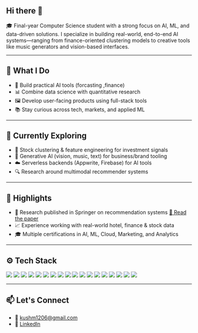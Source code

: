 ## Hi there 👋

🎓 Final-year Computer Science student with a strong focus on AI, ML, and data-driven solutions. I specialize in building real-world, end-to-end AI systems—ranging from finance-oriented clustering models to creative tools like music generators and vision-based interfaces.

---

## 🧠 What I Do

- 🤖 Build practical AI tools (forcasting ,finance)
- 📊 Combine data science with quantitative research
- 🖼️ Develop user-facing products using full-stack tools
- 📚 Stay curious across tech, markets, and applied ML

---

## 🎯 Currently Exploring

- 🧮 Stock clustering & feature engineering for investment signals  
- 🧩 Generative AI (vision, music, text) for business/brand tooling  
- ☁️ Serverless backends (Appwrite, Firebase) for AI tools  
- 🔍 Research around multimodal recommender systems

---

## 🏅 Highlights

- 📄 Research published in Springer on recommendation systems [🔗 Read the paper](https://link.springer.com/chapter/10.1007/978-981-97-8946-7_23)
- 📈 Experience working with real-world hotel, finance & stock data
- 🎓 Multiple certifications in AI, ML, Cloud, Marketing, and Analytics
---

## ⚙️ Tech Stack
<p>
  <img src="https://img.shields.io/badge/Python-3776AB?style=for-the-badge&logo=python&logoColor=white" />
  <img src="https://img.shields.io/badge/Machine%20Learning-FF6F00?style=for-the-badge&logo=keras&logoColor=white" />
  <img src="https://img.shields.io/badge/Artificial%20Intelligence-8B0000?style=for-the-badge&logo=openai&logoColor=white" />
  <img src="https://img.shields.io/badge/Deep%20Learning-blue?style=for-the-badge&logo=deep-learning&logoColor=white" />
  <img src="https://img.shields.io/badge/Scikit--Learn-F7931E?style=for-the-badge&logo=scikit-learn&logoColor=white" />
  <img src="https://img.shields.io/badge/TensorFlow-FF6F00?style=for-the-badge&logo=tensorflow&logoColor=white" />
  <img src="https://img.shields.io/badge/Keras-D00000?style=for-the-badge&logo=keras&logoColor=white" />
  <img src="https://img.shields.io/badge/Hugging%20Face-FFD21F?style=for-the-badge&logo=huggingface&logoColor=black" />
  <img src="https://img.shields.io/badge/Quantitative%20Finance-003366?style=for-the-badge&logo=chartdotjs&logoColor=white" />
  <img src="https://img.shields.io/badge/Clustering-964B00?style=for-the-badge&logo=apachespark&logoColor=white" />
  <img src="https://img.shields.io/badge/Forecasting-0C234B?style=for-the-badge&logo=databricks&logoColor=white" />
  <img src="https://img.shields.io/badge/Stocks-228B22?style=for-the-badge&logo=tradingview&logoColor=white" />
  <img src="https://img.shields.io/badge/OpenCV-5C3EE8?style=for-the-badge&logo=opencv&logoColor=white" />
  <img src="https://img.shields.io/badge/JavaScript-F7DF1E?style=for-the-badge&logo=javascript&logoColor=black" />
  <img src="https://img.shields.io/badge/React-20232A?style=for-the-badge&logo=react&logoColor=61DAFB" />
  <img src="https://img.shields.io/badge/TailwindCSS-06B6D4?style=for-the-badge&logo=tailwindcss&logoColor=white" />
  <img src="https://img.shields.io/badge/Appwrite-F02E65?style=for-the-badge&logo=appwrite&logoColor=white" />
  <img src="https://img.shields.io/badge/Firebase-ffca28?style=for-the-badge&logo=firebase&logoColor=black" />
</p>

---

## 📫 Let's Connect

- 📧 kushm1206@gmail.com  
- 🔗 [LinkedIn](https://linkedin.com/in/kushmathur1206)
